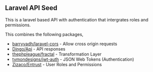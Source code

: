 ## Laravel API Seed

This is a laravel based API with authentication that intergrates roles and permissions.

This combines the following packages,

- [barryvadh/laravel-cors](https://github.com/barryvdh/laravel-cors) - Allow cross origin requests
- [Dingo/Api](https://github.com/dingo/api) - API responses
- [thephpleague/fractal](https://github.com/thephpleague/fractal) - Transformation Layer
- [tymondesigns/jwt-auth](https://github.com/tymondesigns/jwt-auth) - JSON Web Tokens (Authentication)
- [Zizaco/Entrust](https://github.com/Zizaco/entrust) - User Roles and Permissions
